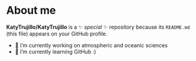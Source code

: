 # About me


**KatyTrujillo/KatyTrujillo** is a ✨ _special_ ✨ repository because its `README.md` (this file) appears on your GitHub profile.

- 🔭 I’m currently working on atmospheric and oceanic sciences
- 🌱 I’m currently learning GitHub :)


